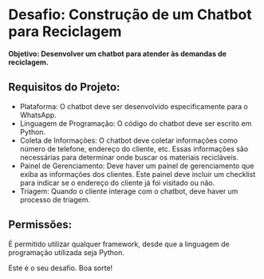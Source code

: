 # Desafio: Construção de um Chatbot para Reciclagem

**Objetivo: Desenvolver um chatbot para atender às demandas de reciclagem.**

## Requisitos do Projeto:

- Plataforma: O chatbot deve ser desenvolvido especificamente para o WhatsApp.
- Linguagem de Programação: O código do chatbot deve ser escrito em Python.
- Coleta de Informações: O chatbot deve coletar informações como número de telefone, endereço do cliente, etc. Essas informações são necessárias para determinar onde buscar os materiais recicláveis.
- Painel de Gerenciamento: Deve haver um painel de gerenciamento que exiba as informações dos clientes. Este painel deve incluir um checklist para indicar se o endereço do cliente já foi visitado ou não.
- Triagem: Quando o cliente interage com o chatbot, deve haver um processo de triagem.

## Permissões:

É permitido utilizar qualquer framework, desde que a linguagem de programação utilizada seja Python.

Este é o seu desafio. Boa sorte!

